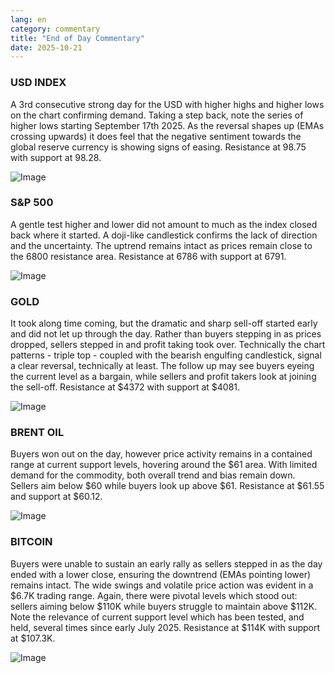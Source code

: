 ```yaml
---
lang: en
category: commentary
title: "End of Day Commentary"
date: 2025-10-21
---
```


### USD INDEX

A 3rd consecutive strong day for the USD with higher highs and higher lows on the chart confirming demand. Taking a step back, note the series of higher lows starting September 17th 2025. As the reversal shapes up (EMAs crossing upwards) it does feel that the negative sentiment towards the global reserve currency is showing signs of easing. Resistance at 98.75 with support at 98.28. 

![Image](https://markleighedu.github.io/img/Oct-2025/21-Oct-2025/usdindex.jpg)

### S&P 500

A gentle test higher and lower did not amount to much as the index closed back where it started. A doji-like candlestick confirms the lack of direction and the uncertainty. The uptrend remains intact as prices remain close to the 6800 resistance area. Resistance at 6786 with support at 6791.  

![Image](https://markleighedu.github.io/img/Oct-2025/21-Oct-2025/sp500.jpg)

### GOLD

It took along time coming, but the dramatic and sharp sell-off started early and did not let up through the day.  Rather than buyers stepping in as prices dropped, sellers stepped in and profit taking took over. Technically the chart patterns - triple top - coupled with the bearish engulfing candlestick, signal a clear reversal, technically at least. The follow up may see buyers eyeing the current level as a bargain, while sellers and profit takers look at joining the sell-off. Resistance at $4372 with support at $4081.  

![Image](https://markleighedu.github.io/img/Oct-2025/21-Oct-2025/gold.jpg)

### BRENT OIL

Buyers won out on the day, however price activity remains in a contained range at current support levels, hovering around the $61 area. With limited demand for the commodity, both overall trend and bias remain down. Sellers aim below $60 while buyers look up above $61. Resistance at $61.55 and support at $60.12.

![Image](https://markleighedu.github.io/img/Oct-2025/21-Oct-2025/brentoil.jpg)

### BITCOIN

Buyers were unable to sustain an early rally as sellers stepped in as the day ended with a lower close, ensuring the downtrend (EMAs pointing lower) remains intact. The wide swings and volatile price action was evident in a $6.7K trading range. Again, there were pivotal levels which stood out: sellers aiming below $110K while buyers struggle to maintain above $112K. Note the relevance of current support level which has been tested, and held, several times since early July 2025. Resistance at $114K with support at $107.3K. 

![Image](https://markleighedu.github.io/img/Oct-2025/21-Oct-2025/bitcoin.jpg)

